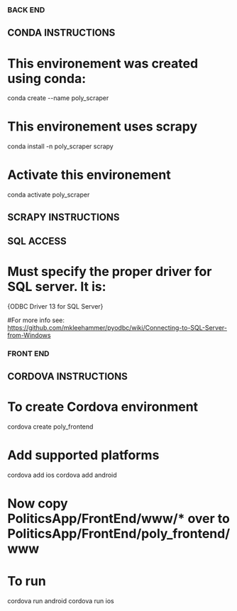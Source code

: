 ### BACK END
## CONDA INSTRUCTIONS
# This environement was created using conda:
conda create --name poly_scraper

# This environement uses scrapy
conda install -n poly_scraper scrapy

# Activate this environement
conda activate poly_scraper

## SCRAPY INSTRUCTIONS


## SQL ACCESS
# Must specify the proper driver for SQL server. It is:
{ODBC Driver 13 for SQL Server}

#For more info see: https://github.com/mkleehammer/pyodbc/wiki/Connecting-to-SQL-Server-from-Windows


### FRONT END
## CORDOVA INSTRUCTIONS
# To create Cordova environment
cordova create poly_frontend

# Add supported platforms
cordova add ios
cordova add android

# Now copy  PoliticsApp/FrontEnd/www/* over to PoliticsApp/FrontEnd/poly_frontend/www

# To run
cordova run android
cordova run ios




